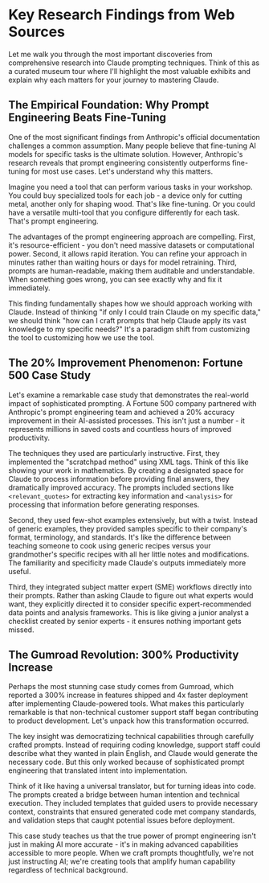 # Key Research Findings from Web Sources

Let me walk you through the most important discoveries from comprehensive research into Claude prompting techniques. Think of this as a curated museum tour where I'll highlight the most valuable exhibits and explain why each matters for your journey to mastering Claude.

## The Empirical Foundation: Why Prompt Engineering Beats Fine-Tuning

One of the most significant findings from Anthropic's official documentation challenges a common assumption. Many people believe that fine-tuning AI models for specific tasks is the ultimate solution. However, Anthropic's research reveals that prompt engineering consistently outperforms fine-tuning for most use cases. Let's understand why this matters.

Imagine you need a tool that can perform various tasks in your workshop. You could buy specialized tools for each job - a device only for cutting metal, another only for shaping wood. That's like fine-tuning. Or you could have a versatile multi-tool that you configure differently for each task. That's prompt engineering.

The advantages of the prompt engineering approach are compelling. First, it's resource-efficient - you don't need massive datasets or computational power. Second, it allows rapid iteration. You can refine your approach in minutes rather than waiting hours or days for model retraining. Third, prompts are human-readable, making them auditable and understandable. When something goes wrong, you can see exactly why and fix it immediately.

This finding fundamentally shapes how we should approach working with Claude. Instead of thinking "if only I could train Claude on my specific data," we should think "how can I craft prompts that help Claude apply its vast knowledge to my specific needs?" It's a paradigm shift from customizing the tool to customizing how we use the tool.

## The 20% Improvement Phenomenon: Fortune 500 Case Study

Let's examine a remarkable case study that demonstrates the real-world impact of sophisticated prompting. A Fortune 500 company partnered with Anthropic's prompt engineering team and achieved a 20% accuracy improvement in their AI-assisted processes. This isn't just a number - it represents millions in saved costs and countless hours of improved productivity.

The techniques they used are particularly instructive. First, they implemented the "scratchpad method" using XML tags. Think of this like showing your work in mathematics. By creating a designated space for Claude to process information before providing final answers, they dramatically improved accuracy. The prompts included sections like `<relevant_quotes>` for extracting key information and `<analysis>` for processing that information before generating responses.

Second, they used few-shot examples extensively, but with a twist. Instead of generic examples, they provided samples specific to their company's format, terminology, and standards. It's like the difference between teaching someone to cook using generic recipes versus your grandmother's specific recipes with all her little notes and modifications. The familiarity and specificity made Claude's outputs immediately more useful.

Third, they integrated subject matter expert (SME) workflows directly into their prompts. Rather than asking Claude to figure out what experts would want, they explicitly directed it to consider specific expert-recommended data points and analysis frameworks. This is like giving a junior analyst a checklist created by senior experts - it ensures nothing important gets missed.

## The Gumroad Revolution: 300% Productivity Increase

Perhaps the most stunning case study comes from Gumroad, which reported a 300% increase in features shipped and 4x faster deployment after implementing Claude-powered tools. What makes this particularly remarkable is that non-technical customer support staff began contributing to product development. Let's unpack how this transformation occurred.

The key insight was democratizing technical capabilities through carefully crafted prompts. Instead of requiring coding knowledge, support staff could describe what they wanted in plain English, and Claude would generate the necessary code. But this only worked because of sophisticated prompt engineering that translated intent into implementation.

Think of it like having a universal translator, but for turning ideas into code. The prompts created a bridge between human intention and technical execution. They included templates that guided users to provide necessary context, constraints that ensured generated code met company standards, and validation steps that caught potential issues before deployment.

This case study teaches us that the true power of prompt engineering isn't just in making AI more accurate - it's in making advanced capabilities accessible to more people. When we craft prompts thoughtfully, we're not just instructing AI; we're creating tools that amplify human capability regardless of technical background.